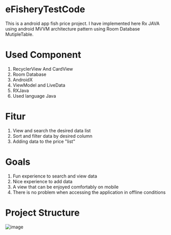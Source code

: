 # eFisheryTestCode
This is a android app fish price project. I have implemented here Rx JAVA using android MVVM architecture pattern using Room Database MutipleTable.

# Used Component
1. RecyclerView And CardView <br />
2. Room Database <br />
3. AndroidX <br />
4. ViewModel and LiveData <br />
5. RXJava <br />
6. Used language Java

# Fitur
1. View and search the desired data list <br />
2. Sort and filter data by desired column <br />
3. Adding data to the price "list"

# Goals
1. Fun experience to search and view data <br />
2. Nice experience to add data <br />
3. A view that can be enjoyed comfortably on mobile <br />
4. There is no problem when accessing the application in offline conditions

# Project Structure
![image](https://user-images.githubusercontent.com/43629664/157084045-3f6c2f13-5a42-45d8-ba0e-6cf9ffe2e0e2.png)

